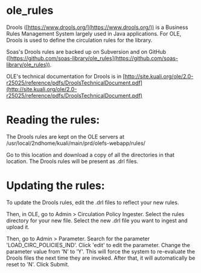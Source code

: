 # ole_rules

Drools ([https://www.drools.org/](https://www.drools.org/)) is a Business Rules Management System largely used in Java applications. For OLE, Drools is used to define the circulation rules for the library. 

Soas's Drools rules are backed up on Subversion and on GitHub ([https://github.com/soas-library/ole_rules](https://github.com/soas-library/ole_rules)).

OLE's technical documentation for Drools is in [http://site.kuali.org/ole/2.0-r25025/reference/pdfs/DroolsTechnicalDocument.pdf](http://site.kuali.org/ole/2.0-r25025/reference/pdfs/DroolsTechnicalDocument.pdf)

# Reading the rules:

The Drools rules are kept on the OLE servers at /usr/local/2ndhome/kuali/main/prd/olefs-webapp/rules/

Go to this location and download a copy of all the directories in that location. The Drools rules will be present as .drl files.

# Updating the rules:

To update the Drools rules, edit the .drl files to reflect your new rules. 

Then, in OLE, go to Admin > Circulation Policy Ingester. Select the rules directory for your new file. Select the new .drl file you want to ingest and upload it. 

Then, go to Admin > Parameter. Search for the parameter 'LOAD_CIRC_POLICIES_IND'. Click 'edit' to edit the parameter. Change the parameter value from 'N' to 'Y'. This will force the system to re-evaluate the Drools files the next time they are invoked. After that, it will automatically be reset to 'N'. Click Submit.
